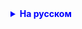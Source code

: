 <details style="margin-top: 16px">
  <summary style="cursor: pointer; color: blue;"><b>На русском</b></summary>

Домашнее задание:
Решите задачу с использованием коллекций Set

        1. Вводится 5 чисел. Напишите "Yes", если они не все равны между собой.
        1.1 Нужно использовать Set
        1.2 Запрещено писать в if условие (1 == 2 и 2 == 3 и 3 == 4), contains использовать нельзя

        2. Вводится день недели. Напишите тип это дня (выходной или рабочий). Используйте для этого set.
        2.1 Если такого дня не существует - напишите "Ошибка".




</details>

